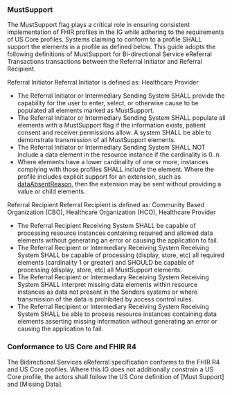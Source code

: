 ### MustSupport
The MustSupport flag plays a critical role in ensuring consistent implementation of FHIR profiles in the IG while adhering to the requirements of US Core profiles. Systems claiming to conform to a profile SHALL support the elements in a profile as defined below. This guide adopts the following definitions of MustSupport for Bi-directional Service eReferral Transactions transactions between the Referral Initiator and Referral Recipient.

Referral Initiator
Referral Initiator is defined as: Healthcare Provider

- The Referral Initiator or Intermediary Sending System SHALL provide the capability for the user to enter, select, or otherwise cause to be populated all elements marked as MustSupport.
- The Referral Initiator or Intermediary Sending System SHALL populate all elements with a MustSupport flag if the information exists, patient consent and receiver permissions allow. A system SHALL be able to demonstrate transmission of all MustSupport elements.
- The Referral Initiator or Intermediary Sending System SHALL NOT include a data element in the resource instance if the cardinality is 0..n.
- Where elements have a lower cardinality of one or more, instances complying with those profiles SHALL include the element. Where the profile includes explicit support for an extension, such as [dataAbsentReason](), then the extension may be sent without providing a value or child elements. 

Referral Recipient
Referral Recipient is defined as: Community Based Organization (CBO), Healthcare Organization (HCO), Healthcare Provider

- The Referral Recipient Receiving System SHALL be capable of processing resource instances containing required and allowed data elements without generating an error or causing the application to fail.
- The Referral Recipient or Intermediary Receiving System Receiving System SHALL be capable of processing (display, store, etc) all required elements (cardinality 1 or greater) and SHOULD be capable of processing (display, store, etc) all MustSupport elements.
- The Referral Recipient or Intermediary Receiving System Receiving System SHALL interpret missing data elements within resource instances as data not present in the Senders systems or where transmission of the data is prohibited by access control rules.
- The Referral Recipient or Intermediary Receiving System Receiving System SHALL be able to process resource instances containing data elements asserting missing information without generating an error or causing the application to fail.

### Conformance to US Core and FHIR R4

The Bidirectional Services eReferral specification conforms to the FHIR R4 and US Core profiles. Where this IG does not additionally constrain a US Core profile, the actors shall follow the US Core definition of [Must Support] and [Missing Data].